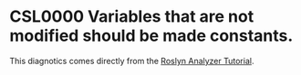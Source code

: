 # CSL0000 Variables that are not modified should be made constants.

This diagnotics comes directly from the [Roslyn Analyzer Tutorial](https://learn.microsoft.com/en-us/visualstudio/extensibility/getting-started-with-roslyn-analyzers).
